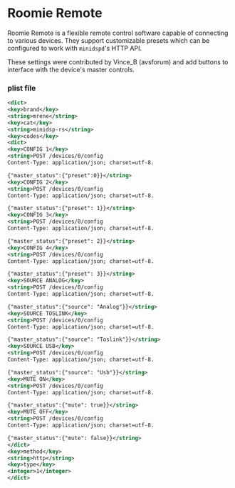 # Roomie Remote
Roomie Remote is a flexible remote control software capable of connecting to various devices. They support customizable presets which can be configured to work with `minidspd`'s HTTP API.

These settings were contributed by Vince_B (avsforum) and add buttons to interface with the device's master controls.

### plist file
```xml
<dict>
<key>brand</key>
<string>mrene</string>
<key>cat</key>
<string>minidsp-rs</string>
<key>codes</key>
<dict>
<key>CONFIG 1</key>
<string>POST /devices/0/config
Content-Type: application/json; charset=utf-8.

{"master_status":{"preset":0}}</string>
<key>CONFIG 2</key>
<string>POST /devices/0/config
Content-Type: application/json; charset=utf-8.

{"master_status":{"preset": 1}}</string>
<key>CONFIG 3</key>
<string>POST /devices/0/config
Content-Type: application/json; charset=utf-8.

{"master_status":{"preset": 2}}</string>
<key>CONFIG 4</key>
<string>POST /devices/0/config
Content-Type: application/json; charset=utf-8.

{"master_status":{"preset": 3}}</string>
<key>SOURCE ANALOG</key>
<string>POST /devices/0/config
Content-Type: application/json; charset=utf-8.

{"master_status":{"source": "Analog"}}</string>
<key>SOURCE TOSLINK</key>
<string>POST /devices/0/config
Content-Type: application/json; charset=utf-8.

{"master_status":{"source": "Toslink"}}</string>
<key>SOURCE USB</key>
<string>POST /devices/0/config
Content-Type: application/json; charset=utf-8.

{"master_status":{"source": "Usb"}}</string>
<key>MUTE ON</key>
<string>POST /devices/0/config
Content-Type: application/json; charset=utf-8.

{"master_status":{"mute": true}}</string>
<key>MUTE OFF</key>
<string>POST /devices/0/config
Content-Type: application/json; charset=utf-8.

{"master_status":{"mute": false}}</string>
</dict>
<key>method</key>
<string>http</string>
<key>type</key>
<integer>1</integer>
</dict>
```